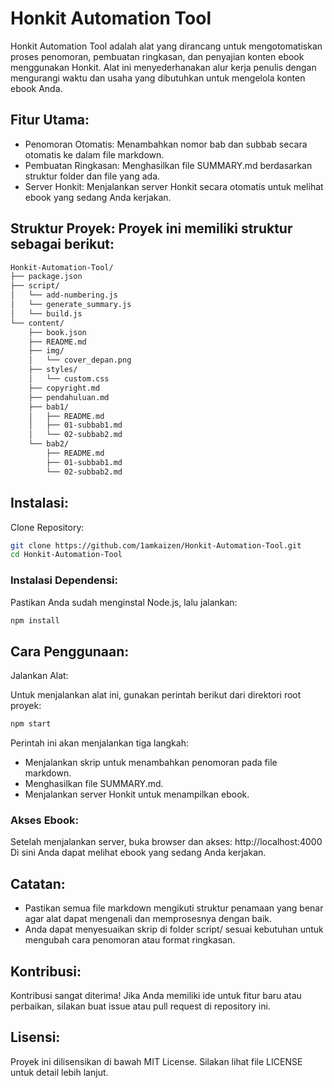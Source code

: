 # Honkit Automation Tool

Honkit Automation Tool adalah alat yang dirancang untuk mengotomatiskan proses penomoran, pembuatan ringkasan, dan penyajian konten ebook menggunakan Honkit. Alat ini menyederhanakan alur kerja penulis dengan mengurangi waktu dan usaha yang dibutuhkan untuk mengelola konten ebook Anda.

## Fitur Utama:

* Penomoran Otomatis: Menambahkan nomor bab dan subbab secara otomatis ke dalam file markdown.
* Pembuatan Ringkasan: Menghasilkan file SUMMARY.md berdasarkan struktur folder dan file yang ada.
* Server Honkit: Menjalankan server Honkit secara otomatis untuk melihat ebook yang sedang Anda kerjakan.
  
## Struktur Proyek: Proyek ini memiliki struktur sebagai berikut:

```bash
Honkit-Automation-Tool/
├── package.json
├── script/
│   └── add-numbering.js
│   └── generate_summary.js
│   └── build.js
└── content/
    ├── book.json
    ├── README.md
    ├── img/
    │   └── cover_depan.png
    ├── styles/
    │   └── custom.css
    ├── copyright.md
    ├── pendahuluan.md
    ├── bab1/
    │   ├── README.md
    │   ├── 01-subbab1.md
    │   └── 02-subbab2.md
    └── bab2/
        ├── README.md
        ├── 01-subbab1.md
        └── 02-subbab2.md
```
  
## Instalasi:

Clone Repository:

```bash
git clone https://github.com/1amkaizen/Honkit-Automation-Tool.git
cd Honkit-Automation-Tool
```

### Instalasi Dependensi:

Pastikan Anda sudah menginstal Node.js, lalu jalankan:

```bash
npm install
```

## Cara Penggunaan:

Jalankan Alat:

Untuk menjalankan alat ini, gunakan perintah berikut dari direktori root proyek:
```bash
npm start
```

Perintah ini akan menjalankan tiga langkah:
* Menjalankan skrip untuk menambahkan penomoran pada file markdown.
* Menghasilkan file SUMMARY.md.
* Menjalankan server Honkit untuk menampilkan ebook.
  
### Akses Ebook:

Setelah menjalankan server, buka browser dan akses:
http://localhost:4000
Di sini Anda dapat melihat ebook yang sedang Anda kerjakan.

## Catatan:

* Pastikan semua file markdown mengikuti struktur penamaan yang benar agar alat dapat mengenali dan memprosesnya dengan baik.
* Anda dapat menyesuaikan skrip di folder script/ sesuai kebutuhan untuk mengubah cara penomoran atau format ringkasan.
  
## Kontribusi:
Kontribusi sangat diterima! Jika Anda memiliki ide untuk fitur baru atau perbaikan, silakan buat issue atau pull request di repository ini.

## Lisensi: 
Proyek ini dilisensikan di bawah MIT License. Silakan lihat file LICENSE untuk detail lebih lanjut.
